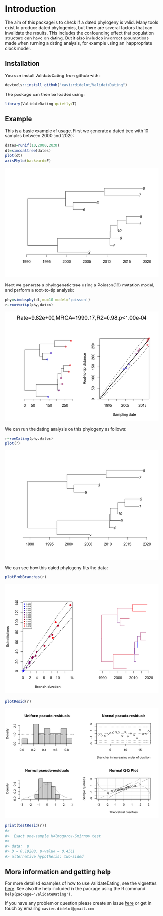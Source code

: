 
<!-- README.md is generated from README.Rmd. Please edit that file -->

# Introduction

The aim of this package is to check if a dated phylogeny is valid. Many
tools exist to produce dated phylogenies, but there are several factors
that can invalidate the results. This includes the confounding effect
that population structure can have on dating. But it also includes
incorrect assumptions made when running a dating analysis, for example
using an inappropriate clock model.

## Installation

You can install ValidateDating from github with:

``` r
devtools::install_github("xavierdidelot/ValidateDating")
```

The package can then be loaded using:

``` r
library(ValidateDating,quietly=T)
```

## Example

This is a basic example of usage. First we generate a dated tree with 10
samples between 2000 and 2020:

``` r
dates=runif(10,2000,2020)
dt=simcoaltree(dates)
plot(dt)
axisPhylo(backward=F)
```

![](man/figures/unnamed-chunk-3-1.png)<!-- -->

Next we generate a phylogenetic tree using a Poisson(10) mutation model,
and perform a root-to-tip analysis:

``` r
phy=simobsphy(dt,mu=10,model='poisson')
r=roottotip(phy,dates)
```

![](man/figures/unnamed-chunk-4-1.png)<!-- -->

We can run the dating analysis on this phylogeny as follows:

``` r
r=runDating(phy,dates)
plot(r)
```

![](man/figures/unnamed-chunk-5-1.png)<!-- -->

We can see how this dated phylogeny fits the data:

``` r
plotProbBranches(r)
```

![](man/figures/unnamed-chunk-6-1.png)<!-- -->

``` r
plotResid(r)
```

![](man/figures/unnamed-chunk-6-2.png)<!-- -->

``` r
print(testResid(r))
#> 
#>  Exact one-sample Kolmogorov-Smirnov test
#> 
#> data:  p
#> D = 0.19288, p-value = 0.4581
#> alternative hypothesis: two-sided
```

## More information and getting help

For more detailed examples of how to use ValidateDating, see the
vignettes
[here](https://github.com/xavierdidelot/ValidateDating/tree/master/vignettes).
See also the help included in the package using the R command
`help(package='ValidateDating')`.

If you have any problem or question please create an issue
[here](https://github.com/xavierdidelot/ValidateDating/issues) or get in
touch by emailing `xavier.didelot@gmail.com`
